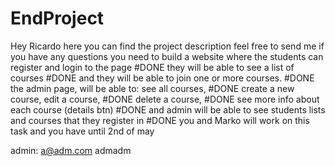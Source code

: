 # EndProject

Hey Ricardo
here you can find the project description
feel free to send me if you have any questions
you need to build a website where the students can register and login to the page #DONE
they will be able to see a list of courses #DONE
and they will be able to join one or more courses. #DONE
the admin page, will be able to: 
see all courses, #DONE
create a new course,
edit a course, #DONE
delete a course, #DONE
see more info about each course (details btn) #DONE
and admin will be able to see students lists and courses that they register in #DONE
you and Marko will work on this task
and you have until 2nd of may

admin:
a@adm.com
admadm